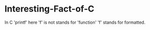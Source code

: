 # Interesting-Fact-of-C
In C 'printf' here 'f' is not stands for 'function' 'f' stands for formatted. 

